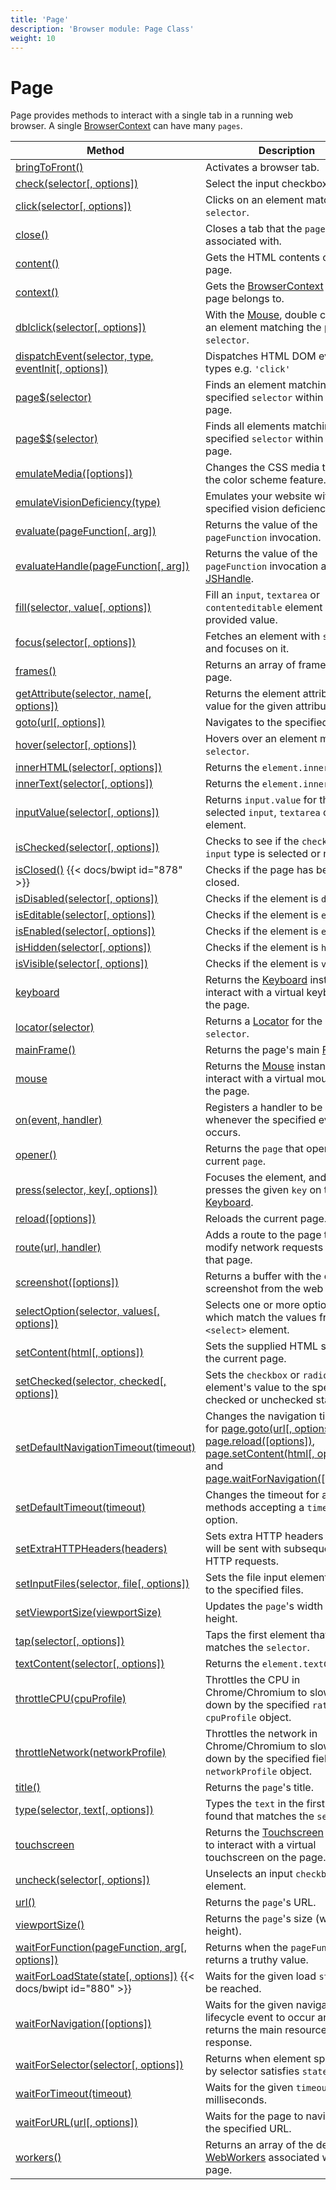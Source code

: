 ```yaml
---
title: 'Page'
description: 'Browser module: Page Class'
weight: 10
---
```


# Page

Page provides methods to interact with a single tab in a running web browser. A single [BrowserContext](https://grafana.com/docs/k6/<K6_VERSION>/javascript-api/k6-browser/browsercontext) can have many `pages`.

| Method                                                                                                                                                      | Description                                                                                                                                                                                                                                                                                                                                                                                                                                                                                                            |
| ----------------------------------------------------------------------------------------------------------------------------------------------------------- | ---------------------------------------------------------------------------------------------------------------------------------------------------------------------------------------------------------------------------------------------------------------------------------------------------------------------------------------------------------------------------------------------------------------------------------------------------------------------------------------------------------------------- |
| [bringToFront()](https://grafana.com/docs/k6/<K6_VERSION>/javascript-api/k6-browser/page/bringtofront)                                                      | Activates a browser tab.                                                                                                                                                                                                                                                                                                                                                                                                                                                                                               |
| [check(selector[, options])](https://grafana.com/docs/k6/<K6_VERSION>/javascript-api/k6-browser/page/check/)                                                | Select the input checkbox.                                                                                                                                                                                                                                                                                                                                                                                                                                                                                             |
| [click(selector[, options])](https://grafana.com/docs/k6/<K6_VERSION>/javascript-api/k6-browser/page/click/)                                                | Clicks on an element matching a `selector`.                                                                                                                                                                                                                                                                                                                                                                                                                                                                            |
| [close()](https://grafana.com/docs/k6/<K6_VERSION>/javascript-api/k6-browser/page/close)                                                                    | Closes a tab that the `page` is associated with.                                                                                                                                                                                                                                                                                                                                                                                                                                                                       |
| [content()](https://grafana.com/docs/k6/<K6_VERSION>/javascript-api/k6-browser/page/content)                                                                | Gets the HTML contents of the page.                                                                                                                                                                                                                                                                                                                                                                                                                                                                                    |
| [context()](https://grafana.com/docs/k6/<K6_VERSION>/javascript-api/k6-browser/page/context)                                                                | Gets the [BrowserContext](https://grafana.com/docs/k6/<K6_VERSION>/javascript-api/k6-browser/browsercontext) that the page belongs to.                                                                                                                                                                                                                                                                                                                                                                                 |
| [dblclick(selector[, options])](https://grafana.com/docs/k6/<K6_VERSION>/javascript-api/k6-browser/page/dblclick/)                                          | With the [Mouse](https://grafana.com/docs/k6/<K6_VERSION>/javascript-api/k6-browser/mouse), double click on an element matching the provided `selector`.                                                                                                                                                                                                                                                                                                                                                               |
| [dispatchEvent(selector, type, eventInit[, options])](https://grafana.com/docs/k6/<K6_VERSION>/javascript-api/k6-browser/page/dispatchevent/)               | Dispatches HTML DOM event types e.g. `'click'`                                                                                                                                                                                                                                                                                                                                                                                                                                                                         |
| [page$(selector)](https://grafana.com/docs/k6/<K6_VERSION>/javascript-api/k6-browser/page/page-dollar)                                                      | Finds an element matching the specified `selector` within the page.                                                                                                                                                                                                                                                                                                                                                                                                                                                    |
| [page$$(selector)](https://grafana.com/docs/k6/<K6_VERSION>/javascript-api/k6-browser/page/page-doubledollar)                                               | Finds all elements matching the specified `selector` within the page.                                                                                                                                                                                                                                                                                                                                                                                                                                                  |
| [emulateMedia([options])](https://grafana.com/docs/k6/<K6_VERSION>/javascript-api/k6-browser/page/emulatemedia/)                                            | Changes the CSS media type and the color scheme feature.                                                                                                                                                                                                                                                                                                                                                                                                                                                               |
| [emulateVisionDeficiency(type)](https://grafana.com/docs/k6/<K6_VERSION>/javascript-api/k6-browser/page/emulatevisiondeficiency)                            | Emulates your website with the specified vision deficiency `type`.                                                                                                                                                                                                                                                                                                                                                                                                                                                     |
| [evaluate(pageFunction[, arg])](https://grafana.com/docs/k6/<K6_VERSION>/javascript-api/k6-browser/page/evaluate/)                                          | Returns the value of the `pageFunction` invocation.                                                                                                                                                                                                                                                                                                                                                                                                                                                                    |
| [evaluateHandle(pageFunction[, arg])](https://grafana.com/docs/k6/<K6_VERSION>/javascript-api/k6-browser/page/evaluatehandle/)                              | Returns the value of the `pageFunction` invocation as a [JSHandle](https://grafana.com/docs/k6/<K6_VERSION>/javascript-api/k6-browser/jshandle).                                                                                                                                                                                                                                                                                                                                                                       |
| [fill(selector, value[, options])](https://grafana.com/docs/k6/<K6_VERSION>/javascript-api/k6-browser/page/fill/)                                           | Fill an `input`, `textarea` or `contenteditable` element with the provided value.                                                                                                                                                                                                                                                                                                                                                                                                                                      |
| [focus(selector[, options])](https://grafana.com/docs/k6/<K6_VERSION>/javascript-api/k6-browser/page/focus/)                                                | Fetches an element with `selector` and focuses on it.                                                                                                                                                                                                                                                                                                                                                                                                                                                                  |
| [frames()](https://grafana.com/docs/k6/<K6_VERSION>/javascript-api/k6-browser/page/frames)                                                                  | Returns an array of frames on the page.                                                                                                                                                                                                                                                                                                                                                                                                                                                                                |
| [getAttribute(selector, name[, options])](https://grafana.com/docs/k6/<K6_VERSION>/javascript-api/k6-browser/page/getattribute/)                            | Returns the element attribute value for the given attribute name.                                                                                                                                                                                                                                                                                                                                                                                                                                                      |
| [goto(url[, options])](https://grafana.com/docs/k6/<K6_VERSION>/javascript-api/k6-browser/page/goto/)                                                       | Navigates to the specified `url`.                                                                                                                                                                                                                                                                                                                                                                                                                                                                                      |
| [hover(selector[, options])](https://grafana.com/docs/k6/<K6_VERSION>/javascript-api/k6-browser/page/hover/)                                                | Hovers over an element matching `selector`.                                                                                                                                                                                                                                                                                                                                                                                                                                                                            |
| [innerHTML(selector[, options])](https://grafana.com/docs/k6/<K6_VERSION>/javascript-api/k6-browser/page/innerhtml/)                                        | Returns the `element.innerHTML`.                                                                                                                                                                                                                                                                                                                                                                                                                                                                                       |
| [innerText(selector[, options])](https://grafana.com/docs/k6/<K6_VERSION>/javascript-api/k6-browser/page/innertext/)                                        | Returns the `element.innerText`.                                                                                                                                                                                                                                                                                                                                                                                                                                                                                       |
| [inputValue(selector[, options])](https://grafana.com/docs/k6/<K6_VERSION>/javascript-api/k6-browser/page/inputvalue/)                                      | Returns `input.value` for the selected `input`, `textarea` or `select` element.                                                                                                                                                                                                                                                                                                                                                                                                                                        |
| [isChecked(selector[, options])](https://grafana.com/docs/k6/<K6_VERSION>/javascript-api/k6-browser/page/ischecked/)                                        | Checks to see if the `checkbox` `input` type is selected or not.                                                                                                                                                                                                                                                                                                                                                                                                                                                       |
| [isClosed()](https://grafana.com/docs/k6/<K6_VERSION>/javascript-api/k6-browser/page/isclosed) {{< docs/bwipt id="878" >}}                                  | Checks if the page has been closed.                                                                                                                                                                                                                                                                                                                                                                                                                                                                                    |
| [isDisabled(selector[, options])](https://grafana.com/docs/k6/<K6_VERSION>/javascript-api/k6-browser/page/isdisabled/)                                      | Checks if the element is `disabled`.                                                                                                                                                                                                                                                                                                                                                                                                                                                                                   |
| [isEditable(selector[, options])](https://grafana.com/docs/k6/<K6_VERSION>/javascript-api/k6-browser/page/iseditable/)                                      | Checks if the element is `editable`.                                                                                                                                                                                                                                                                                                                                                                                                                                                                                   |
| [isEnabled(selector[, options])](https://grafana.com/docs/k6/<K6_VERSION>/javascript-api/k6-browser/page/isenabled/)                                        | Checks if the element is `enabled`.                                                                                                                                                                                                                                                                                                                                                                                                                                                                                    |
| [isHidden(selector[, options])](https://grafana.com/docs/k6/<K6_VERSION>/javascript-api/k6-browser/page/ishidden/)                                          | Checks if the element is `hidden`.                                                                                                                                                                                                                                                                                                                                                                                                                                                                                     |
| [isVisible(selector[, options])](https://grafana.com/docs/k6/<K6_VERSION>/javascript-api/k6-browser/page/isvisible/)                                        | Checks if the element is `visible`.                                                                                                                                                                                                                                                                                                                                                                                                                                                                                    |
| [keyboard](https://grafana.com/docs/k6/<K6_VERSION>/javascript-api/k6-browser/page/keyboard)                                                                | Returns the [Keyboard](https://grafana.com/docs/k6/<K6_VERSION>/javascript-api/k6-browser/keyboard) instance to interact with a virtual keyboard on the page.                                                                                                                                                                                                                                                                                                                                                          |
| [locator(selector)](https://grafana.com/docs/k6/<K6_VERSION>/javascript-api/k6-browser/page/locator)                                                        | Returns a [Locator](https://grafana.com/docs/k6/<K6_VERSION>/javascript-api/k6-browser/locator) for the given `selector`.                                                                                                                                                                                                                                                                                                                                                                                              |
| [mainFrame()](https://grafana.com/docs/k6/<K6_VERSION>/javascript-api/k6-browser/page/mainframe)                                                            | Returns the page's main [Frame](https://grafana.com/docs/k6/<K6_VERSION>/javascript-api/k6-browser/frame).                                                                                                                                                                                                                                                                                                                                                                                                             |
| [mouse](https://grafana.com/docs/k6/<K6_VERSION>/javascript-api/k6-browser/page/mouse)                                                                      | Returns the [Mouse](https://grafana.com/docs/k6/<K6_VERSION>/javascript-api/k6-browser/mouse) instance to interact with a virtual mouse on the page.                                                                                                                                                                                                                                                                                                                                                                   |
| [on(event, handler)](https://grafana.com/docs/k6/<K6_VERSION>/javascript-api/k6-browser/page/on)                                                            | Registers a handler to be called whenever the specified event occurs.                                                                                                                                                                                                                                                                                                                                                                                                                                                  |
| [opener()](https://grafana.com/docs/k6/<K6_VERSION>/javascript-api/k6-browser/page/opener)                                                                  | Returns the `page` that opened the current `page`.                                                                                                                                                                                                                                                                                                                                                                                                                                                                     |
| [press(selector, key[, options])](https://grafana.com/docs/k6/<K6_VERSION>/javascript-api/k6-browser/page/press/)                                           | Focuses the element, and then presses the given `key` on the [Keyboard](https://grafana.com/docs/k6/<K6_VERSION>/javascript-api/k6-browser/keyboard).                                                                                                                                                                                                                                                                                                                                                                  |
| [reload([options])](https://grafana.com/docs/k6/<K6_VERSION>/javascript-api/k6-browser/page/reload/)                                                        | Reloads the current page.                                                                                                                                                                                                                                                                                                                                                                                                                                                                                              |
| [route(url, handler)](https://grafana.com/docs/k6/<K6_VERSION>/javascript-api/k6-browser/page/route/)                                                        | Adds a route to the page to modify network requests made by that page.                                                                                                                                                                                                                                                                                                                                                                                                                                                                                            |
| [screenshot([options])](https://grafana.com/docs/k6/<K6_VERSION>/javascript-api/k6-browser/page/screenshot/)                                                | Returns a buffer with the captured screenshot from the web browser.                                                                                                                                                                                                                                                                                                                                                                                                                                                    |
| [selectOption(selector, values[, options])](https://grafana.com/docs/k6/<K6_VERSION>/javascript-api/k6-browser/page/selectoption/)                          | Selects one or more options which match the values from a `<select>` element.                                                                                                                                                                                                                                                                                                                                                                                                                                          |
| [setContent(html[, options])](https://grafana.com/docs/k6/<K6_VERSION>/javascript-api/k6-browser/page/setcontent/)                                          | Sets the supplied HTML string to the current page.                                                                                                                                                                                                                                                                                                                                                                                                                                                                     |
| [setChecked(selector, checked[, options])](https://grafana.com/docs/k6/<K6_VERSION>/javascript-api/k6-browser/page/setchecked)                              | Sets the `checkbox` or `radio` input element's value to the specified checked or unchecked state.                                                                                                                                                                                                                                                                                                                                                                                                                      |
| [setDefaultNavigationTimeout(timeout)](https://grafana.com/docs/k6/<K6_VERSION>/javascript-api/k6-browser/page/setdefaultnavigationtimeout)                 | Changes the navigation timeout for [page.goto(url[, options])](https://grafana.com/docs/k6/<K6_VERSION>/javascript-api/k6-browser/page/goto/), [page.reload([options])](https://grafana.com/docs/k6/<K6_VERSION>/javascript-api/k6-browser/page/reload/), [page.setContent(html[, options])](https://grafana.com/docs/k6/<K6_VERSION>/javascript-api/k6-browser/page/setcontent/), and [page.waitForNavigation([options])](https://grafana.com/docs/k6/<K6_VERSION>/javascript-api/k6-browser/page/waitfornavigation/) |
| [setDefaultTimeout(timeout)](https://grafana.com/docs/k6/<K6_VERSION>/javascript-api/k6-browser/page/setdefaulttimeout)                                     | Changes the timeout for all the methods accepting a `timeout` option.                                                                                                                                                                                                                                                                                                                                                                                                                                                  |
| [setExtraHTTPHeaders(headers)](https://grafana.com/docs/k6/<K6_VERSION>/javascript-api/k6-browser/page/setextrahttpheaders)                                 | Sets extra HTTP headers which will be sent with subsequent HTTP requests.                                                                                                                                                                                                                                                                                                                                                                                                                                              |
| [setInputFiles(selector, file[, options])](https://grafana.com/docs/k6/<K6_VERSION>/javascript-api/k6-browser/page/setinputfiles)                           | Sets the file input element's value to the specified files.                                                                                                                                                                                                                                                                                                                                                                                                                                                            |
| [setViewportSize(viewportSize)](https://grafana.com/docs/k6/<K6_VERSION>/javascript-api/k6-browser/page/setviewportsize)                                    | Updates the `page`'s width and height.                                                                                                                                                                                                                                                                                                                                                                                                                                                                                 |
| [tap(selector[, options])](https://grafana.com/docs/k6/<K6_VERSION>/javascript-api/k6-browser/page/tap/)                                                    | Taps the first element that matches the `selector`.                                                                                                                                                                                                                                                                                                                                                                                                                                                                    |
| [textContent(selector[, options])](https://grafana.com/docs/k6/<K6_VERSION>/javascript-api/k6-browser/page/textcontent/)                                    | Returns the `element.textContent`.                                                                                                                                                                                                                                                                                                                                                                                                                                                                                     |
| [throttleCPU(cpuProfile)](https://grafana.com/docs/k6/<K6_VERSION>/javascript-api/k6-browser/page/throttlecpu)                                              | Throttles the CPU in Chrome/Chromium to slow it down by the specified `rate` in the `cpuProfile` object.                                                                                                                                                                                                                                                                                                                                                                                                               |
| [throttleNetwork(networkProfile)](https://grafana.com/docs/k6/<K6_VERSION>/javascript-api/k6-browser/page/throttlenetwork)                                  | Throttles the network in Chrome/Chromium to slow it down by the specified fields in the `networkProfile` object.                                                                                                                                                                                                                                                                                                                                                                                                       |
| [title()](https://grafana.com/docs/k6/<K6_VERSION>/javascript-api/k6-browser/page/title)                                                                    | Returns the `page`'s title.                                                                                                                                                                                                                                                                                                                                                                                                                                                                                            |
| [type(selector, text[, options])](https://grafana.com/docs/k6/<K6_VERSION>/javascript-api/k6-browser/page/type/)                                            | Types the `text` in the first element found that matches the `selector`.                                                                                                                                                                                                                                                                                                                                                                                                                                               |
| [touchscreen](https://grafana.com/docs/k6/<K6_VERSION>/javascript-api/k6-browser/page/touchscreen)                                                          | Returns the [Touchscreen](https://grafana.com/docs/k6/<K6_VERSION>/javascript-api/k6-browser/touchscreen) instance to interact with a virtual touchscreen on the page.                                                                                                                                                                                                                                                                                                                                                 |
| [uncheck(selector[, options])](https://grafana.com/docs/k6/<K6_VERSION>/javascript-api/k6-browser/page/uncheck/)                                            | Unselects an input `checkbox` element.                                                                                                                                                                                                                                                                                                                                                                                                                                                                                 |
| [url()](https://grafana.com/docs/k6/<K6_VERSION>/javascript-api/k6-browser/page/url)                                                                        | Returns the `page`'s URL.                                                                                                                                                                                                                                                                                                                                                                                                                                                                                              |
| [viewportSize()](https://grafana.com/docs/k6/<K6_VERSION>/javascript-api/k6-browser/page/viewportsize)                                                      | Returns the `page`'s size (width and height).                                                                                                                                                                                                                                                                                                                                                                                                                                                                          |
| [waitForFunction(pageFunction, arg[, options])](https://grafana.com/docs/k6/<K6_VERSION>/javascript-api/k6-browser/page/waitforfunction/)                   | Returns when the `pageFunction` returns a truthy value.                                                                                                                                                                                                                                                                                                                                                                                                                                                                |
| [waitForLoadState(state[, options])](https://grafana.com/docs/k6/<K6_VERSION>/javascript-api/k6-browser/page/waitforloadstate/) {{< docs/bwipt id="880" >}} | Waits for the given load `state` to be reached.                                                                                                                                                                                                                                                                                                                                                                                                                                                                        |
| [waitForNavigation([options])](https://grafana.com/docs/k6/<K6_VERSION>/javascript-api/k6-browser/page/waitfornavigation/)                                  | Waits for the given navigation lifecycle event to occur and returns the main resource response.                                                                                                                                                                                                                                                                                                                                                                                                                        |
| [waitForSelector(selector[, options])](https://grafana.com/docs/k6/<K6_VERSION>/javascript-api/k6-browser/page/waitforselector/)                            | Returns when element specified by selector satisfies `state` option.                                                                                                                                                                                                                                                                                                                                                                                                                                                   |
| [waitForTimeout(timeout)](https://grafana.com/docs/k6/<K6_VERSION>/javascript-api/k6-browser/page/waitfortimeout)                                           | Waits for the given `timeout` in milliseconds.                                                                                                                                                                                                                                                                                                                                                                                                                                                                         |
| [waitForURL(url[, options])](https://grafana.com/docs/k6/<K6_VERSION>/javascript-api/k6-browser/page/waitforurl/)                                           | Waits for the page to navigate to the specified URL.                                                                                                                                                                                                                                                                                                                                                                                                                                                                   |
| [workers()](https://grafana.com/docs/k6/<K6_VERSION>/javascript-api/k6-browser/page/workers)                                                                | Returns an array of the dedicated [WebWorkers](https://grafana.com/docs/k6/<K6_VERSION>/javascript-api/k6-browser/worker) associated with the page.                                                                                                                                                                                                                                                                                                                                                                    |
